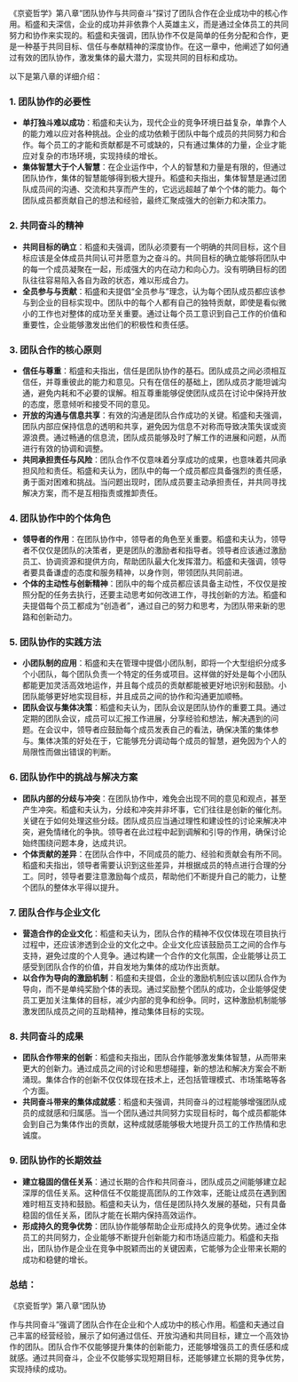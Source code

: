 《京瓷哲学》第八章“团队协作与共同奋斗”探讨了团队合作在企业成功中的核心作用。稻盛和夫深信，企业的成功并非依靠个人英雄主义，而是通过全体员工的共同努力和协作来实现的。稻盛和夫强调，团队协作不仅是简单的任务分配和合作，更是一种基于共同目标、信任与奉献精神的深度协作。在这一章中，他阐述了如何通过有效的团队协作，激发集体的最大潜力，实现共同的目标和成功。

以下是第八章的详细介绍：

### 1. **团队协作的必要性**
   - **单打独斗难以成功**：稻盛和夫认为，现代企业的竞争环境日益复杂，单靠个人的能力难以应对各种挑战。企业的成功依赖于团队中每个成员的共同努力和合作。每个员工的才能和贡献都是不可或缺的，只有通过集体的力量，企业才能应对复杂的市场环境，实现持续的增长。
   - **集体智慧大于个人智慧**：在企业运作中，个人的智慧和力量是有限的，但通过团队协作，集体的智慧能够得到极大提升。稻盛和夫指出，集体智慧是通过团队成员间的沟通、交流和共享而产生的，它远远超越了单个个体的能力。每个团队成员都贡献自己的想法和经验，最终汇聚成强大的创新力和决策力。

### 2. **共同奋斗的精神**
   - **共同目标的确立**：稻盛和夫强调，团队必须要有一个明确的共同目标，这个目标应该是全体成员共同认可并愿意为之奋斗的。共同目标的确立能够将团队中的每一个成员凝聚在一起，形成强大的内在动力和向心力。没有明确目标的团队往往容易陷入各自为政的状态，难以形成合力。
   - **全员参与与贡献**：稻盛和夫提倡“全员参与”理念，认为每个团队成员都应该参与到企业的目标实现中。团队中的每个人都有自己的独特贡献，即使是看似微小的工作也对整体的成功至关重要。通过让每个员工意识到自己工作的价值和重要性，企业能够激发出他们的积极性和责任感。

### 3. **团队合作的核心原则**
   - **信任与尊重**：稻盛和夫指出，信任是团队协作的基石。团队成员之间必须相互信任，并尊重彼此的能力和意见。只有在信任的基础上，团队成员才能坦诚沟通，避免内耗和不必要的误解。相互尊重能够促使团队成员在讨论中保持开放的态度，愿意倾听和接受不同的意见。
   - **开放的沟通与信息共享**：有效的沟通是团队合作成功的关键。稻盛和夫强调，团队内部应保持信息的透明和共享，避免因为信息不对称而导致决策失误或资源浪费。通过畅通的信息流，团队成员能够及时了解工作的进展和问题，从而进行有效的协调和调整。
   - **共同承担责任与风险**：团队合作不仅意味着分享成功的成果，也意味着共同承担风险和责任。稻盛和夫认为，团队中的每一个成员都应具备强烈的责任感，勇于面对困难和挑战。当问题出现时，团队成员要主动承担责任，并共同寻找解决方案，而不是互相指责或推卸责任。

### 4. **团队协作中的个体角色**
   - **领导者的作用**：在团队协作中，领导者的角色至关重要。稻盛和夫认为，领导者不仅仅是团队的决策者，更是团队的激励者和指导者。领导者应该通过激励员工、协调资源和提供方向，帮助团队最大化发挥潜力。稻盛和夫强调，领导者要具备谦虚的态度和服务精神，以身作则，带领团队共同前进。
   - **个体的主动性与创新精神**：团队中的每个成员都应该具备主动性，不仅仅是按照分配的任务去执行，还要主动思考如何改进工作，寻找创新的方法。稻盛和夫提倡每个员工都成为“创造者”，通过自己的努力和思考，为团队带来新的思路和创新动力。

### 5. **团队协作的实践方法**
   - **小团队制的应用**：稻盛和夫在管理中提倡小团队制，即将一个大型组织分成多个小团队，每个团队负责一个特定的任务或项目。这样做的好处是每个小团队都能更加灵活高效地运作，并且每个成员的贡献都能被更好地识别和鼓励。小团队能够更好地实现目标，并且成员之间的协作和沟通更加顺畅。
   - **团队会议与集体决策**：稻盛和夫认为，团队会议是团队协作的重要工具。通过定期的团队会议，成员可以汇报工作进展，分享经验和想法，解决遇到的问题。在会议中，领导者应鼓励每个成员发表自己的看法，确保决策的集体参与。集体决策的好处在于，它能够充分调动每个成员的智慧，避免因为个人的局限性而做出错误的判断。

### 6. **团队协作中的挑战与解决方案**
   - **团队内部的分歧与冲突**：在团队协作中，难免会出现不同的意见和观点，甚至产生冲突。稻盛和夫认为，分歧和冲突并非坏事，它们往往是创新的催化剂。关键在于如何处理这些分歧。团队成员应当通过理性和建设性的讨论来解决冲突，避免情绪化的争执。领导者在此过程中起到调解和引导的作用，确保讨论始终围绕问题本身，达成共识。
   - **个体贡献的差异**：在团队合作中，不同成员的能力、经验和贡献会有所不同。稻盛和夫指出，领导者需要认识到这些差异，并根据成员的特点进行合理的分工。同时，领导者要注意激励每个成员，帮助他们不断提升自己的能力，让整个团队的整体水平得以提升。

### 7. **团队合作与企业文化**
   - **营造合作的企业文化**：稻盛和夫认为，团队合作的精神不仅仅体现在项目执行过程中，还应该渗透到企业的文化之中。企业文化应该鼓励员工之间的合作与支持，避免过度的个人竞争。通过构建一个合作的文化氛围，企业能够让员工感受到团队合作的价值，并自发地为集体的成功作出贡献。
   - **以合作为导向的激励机制**：稻盛和夫提倡，企业的激励机制应该以团队合作为导向，而不是单纯奖励个体的表现。通过奖励整个团队的成功，企业能够促使员工更加关注集体的目标，减少内部的竞争和纷争。同时，这种激励机制能够激发团队成员之间的互助精神，推动集体目标的实现。

### 8. **共同奋斗的成果**
   - **团队合作带来的创新**：稻盛和夫指出，团队合作能够激发集体智慧，从而带来更大的创新力。通过成员之间的讨论和思想碰撞，新的想法和解决方案会不断涌现。集体合作的创新不仅仅体现在技术上，还包括管理模式、市场策略等各个方面。
   - **共同奋斗带来的集体成就感**：稻盛和夫强调，共同奋斗的过程能够增强团队成员的成就感和归属感。当一个团队通过共同努力实现目标时，每个成员都能体会到自己为集体作出的贡献，这种成就感能够极大地提升员工的工作热情和忠诚度。

### 9. **团队协作的长期效益**
   - **建立稳固的信任关系**：通过长期的合作和共同奋斗，团队成员之间能够建立起深厚的信任关系。这种信任不仅能提高团队的工作效率，还能让成员在遇到困难时相互支持和鼓励。稻盛和夫认为，信任是团队持久发展的基础，只有具备稳固的信任关系，团队才能在长期内保持高效运作。
   - **形成持久的竞争优势**：团队协作能够帮助企业形成持久的竞争优势。通过全体员工的共同努力，企业能够不断提升创新能力和市场适应能力。稻盛和夫指出，团队协作是企业在竞争中脱颖而出的关键因素，它能够为企业带来长期的成功和稳健的增长。

### 总结：
《京瓷哲学》第八章“团队协

作与共同奋斗”强调了团队合作在企业和个人成功中的核心作用。稻盛和夫通过自己丰富的经营经验，展示了如何通过信任、开放沟通和共同目标，建立一个高效协作的团队。团队合作不仅能够提升集体的创新能力，还能够增强员工的责任感和成就感。通过共同奋斗，企业不仅能够实现短期目标，还能够建立长期的竞争优势，实现持续的成功。
